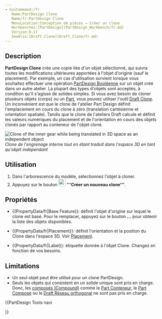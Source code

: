 ```yaml
---
- GuiCommand:/fr
   Name:PartDesign Clone
   Name/fr:PartDesign Clone
   MenuLocation:Conception de pièces → Créer un clone
   Workbenches:[PartDesign](PartDesign_Workbench/fr.md)
   Version:0.17
   SeeAlso:[Draft Clone](Draft_Clone/fr.md)
---
```


## Description

**PartDesign Clone** crée une copie liée d\'un objet sélectionné, qui suivra toutes les modifications ultérieures apportées à l\'objet d\'origine (sauf le placement). Par exemple, un cas d\'utilisation survient lorsque vous souhaitez effectuer une opération [PartDesign Booléenne](PartDesign_Boolean/fr.md) sur un objet créé dans un autre atelier. La plupart des types d\'objets sont acceptés, à condition qu\'il s\'agisse de solides simples. Si vous avez besoin de cloner plusieurs objets (corps) ou un [Part](Std_Part/fr.md), vous pouvez utiliser l\'outil [Draft Clone](Draft_Clone/fr.md). Un inconvénient est que le clone de l\'atelier Part Design définit l\'emplacement en cours du clone à zéro (translation cartésienne et orientation spatiale). Tandis que le clone de l\'ateliers Draft calcule et définit les valeurs numériques du placement et de l\'orientation en cours des objets clonés par rapport au conteneur de l\'objet cloné.

![*Clone of the inner gear while being translated in 3D space as an independent object*](images/clone.png ) *Clone de l'engrenage interne tout en étant traduit dans l'espace 3D en tant qu'objet indépendant*

## Utilisation

1.  Dans l\'arborescence du modèle, sélectionnez l\'objet à cloner.
2.  Appuyez sur le bouton **<img src=images/PartDesign_Clone.svg style="width:24px"> '''Créer un nouveau clone'''**.

## Propriétés

-    {{PropertyData/fr|Base Feature}}: définit l\'objet d\'origine sur lequel le clone est basé. Pour le remplacer, appuyez sur le bouton **...** pour obtenir la liste des objets disponibles.

-    {{PropertyData/fr|Placement}}: définit l\'orientation et la position du Clone dans l\'espace 3D. Voir [Placement](Placement/fr.md).

-    {{PropertyData/fr|Label}}: étiquette donnée à l\'objet Clone. Changez en fonction de vos besoins.

## Limitations

-   Un seul objet peut être utilisé pour un clone PartDesign.
-   Seuls les objets qui consistent en un solide unique sont pris en charge. Donc, les [composés (Compound)](Glossary/fr#Compound.md) comme le [Part Conteneur](Std_Part/fr.md), le [Part Composé](Part_Compound/fr.md) ou le [Draft Réseau orthogonal](Draft_OrthoArray/fr.md) ne sont pas pris en charge.





{{PartDesign Tools navi

}} 
